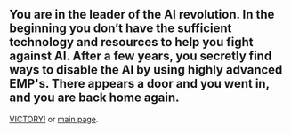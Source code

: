You are in the leader of the AI revolution. 
In the beginning you don’t have the sufficient technology and resources to help you fight against AI.
After a few years, you secretly find ways to disable the AI by using highly advanced EMP's.
There appears a door and you went in, and you are back home again.
---
[VICTORY!](../athome.md)
or
[main page](../README.md).  